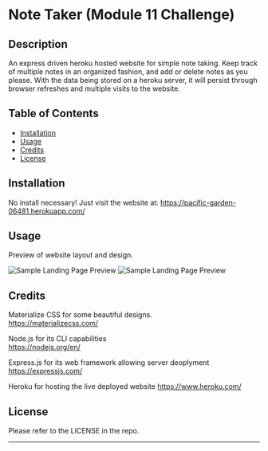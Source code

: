 # Note Taker (Module 11 Challenge)

## Description

An express driven heroku hosted website for simple note taking.  Keep track of multiple notes in an organized fashion, and add or delete notes as you please.  With the data being stored on a heroku server, it will persist through browser refreshes and multiple visits to the website.


## Table of Contents

- [Installation](#installation)
- [Usage](#usage)
- [Credits](#credits)
- [License](#license)


## Installation

No install necessary! 
Just visit the website at: https://pacific-garden-06481.herokuapp.com/


## Usage

Preview of website layout and design.

![Sample Landing Page Preview](../note-taker/Develop/public/assets/images/landing-page.PNG)
![Sample Landing Page Preview](../note-taker/Develop/public/assets/images/notes-page-example.PNG)


## Credits

Materialize CSS for some beautiful designs.  
https://materializecss.com/

Node.js for its CLI capabilities  
https://nodejs.org/en/

Express.js for its web framework allowing server deoplyment
https://expressjs.com/

Heroku for hosting the live deployed website
https://www.heroku.com/


## License

Please refer to the LICENSE in the repo.

---